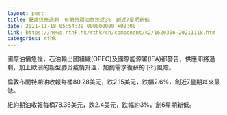 ```yaml
---
layout: post
title: 憂慮供應過剩　布蘭特期油急挫近3%　創近7星期新低
date: 2021-11-18 05:54:39.000000000 +08:00
link: https://news.rthk.hk/rthk/ch/component/k2/1620306-20211118.htm
categories: rthk
---
```


國際油價急挫，石油輸出國組織(OPEC)及國際能源署(IEA)都警告，供應即將過剩，加上歐洲的新型肺炎疫情升溫，加劇需求復蘇的下行風險。

倫敦布蘭特期油收報每桶80.28美元，跌2.15美元，跌幅2.6%，創近7星期以來最低。

紐約期油收報每桶78.36美元，跌2.4美元，跌幅約3%，創6星期新低。

